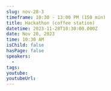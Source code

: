 ```yaml
---
slug: nov-28-3
timeframe: 10:30 - 13:00 PM (150 min)
title: Hackathon (coffee station)
datetime: 2023-11-28T10:30:00.000Z
date: Nov 28, 2023
time: 10:30 AM
isChild: false
hasPage: false
speakers:
  -
tags:
youtube:
youtubeUrl:
---
```

